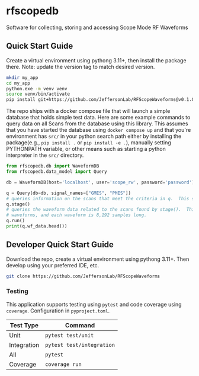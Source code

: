 # rfscopedb
Software for collecting, storing and accessing Scope Mode RF Waveforms


## Quick Start Guide
Create a virtual environment using pythong 3.11+, then install the package there.  Note: update the version tag to match
desired version.

```bash
mkdir my_app
cd my_app
python.exe -m venv venv
source venv/bin/activate
pip install git+https://github.com/JeffersonLab/RFScopeWaveforms@v0.1.0
```

The repo ships with a docker compose file that will launch a simple database that holds simple test data.  Here are some
example commands to query data on all Scans from the database using this library.  This assumes that you have started
the database using `docker compose up` and that you're environment has `src/` in your python search path either by
 installing the package(e.g., `pip install .` or `pip install -e .`), manually setting PYTHONPATH variable, or other
means such as starting a python interpreter in the `src/` directory.

```python
from rfscopedb.db import WaveformDB
from rfscopedb.data_model import Query

db = WaveformDB(host='localhost', user='scope_rw', password='password')

q = Query(db=db, signal_names=["GMES", "PMES"])
# queries information on the scans that meet the criteria in q.  This should be quick.
q.stage()
# queries the waveform data related to the scans found by stage().  This may take longer as each scan can have many
# waveforms, and each waveform is 8,192 samples long.
q.run()
print(q.wf_data.head())
```

## Developer Quick Start Guide
Download the repo, create a virtual environment using pythong 3.11+.  Then develop using your preferred IDE, etc.

```bash
git clone https://github.com/JeffersonLab/RFScopeWaveforms
```

### Testing
This application supports testing using `pytest` and code coverage using `coverage`.  Configuration in `pyproject.toml`.

| Test Type   | Command                   |
|-------------|---------------------------|
| Unit        | `pytest test/unit`        |
| Integration | `pytest test/integration` |
| All         | `pytest`                  |
| Coverage    | `coverage run`            |

